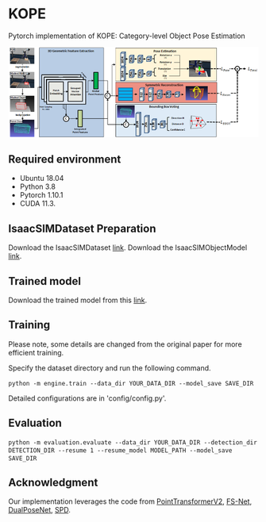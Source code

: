 # KOPE
Pytorch implementation of KOPE: Category-level Object Pose Estimation 

![pipeline](pic/pipeline.png)

## Required environment

- Ubuntu 18.04
- Python 3.8 
- Pytorch 1.10.1
- CUDA 11.3.
 

## IsaacSIMDataset Preparation
Download the IsaacSIMDataset [link](https://drive.google.com/file/d/1Y9YMRH6dRzuOWFrcVYkAd-rEVgaLTv9j/view?usp=sharing).
Download the IsaacSIMObjectModel [link](https://drive.google.com/file/d/1owc2MXld1Yw2ITblFigT-pVCY_hDAZzf/view?usp=sharing).

## Trained model
Download the trained model from this [link](https://drive.google.com/file/d/1bK99MFeZm7CXVA45xUdvUQ0irtiBKgUV/view?usp=sharing).

## Training
Please note, some details are changed from the original paper for more efficient training. 

Specify the dataset directory and run the following command.
```shell
python -m engine.train --data_dir YOUR_DATA_DIR --model_save SAVE_DIR
```

Detailed configurations are in 'config/config.py'.

## Evaluation
```shell
python -m evaluation.evaluate --data_dir YOUR_DATA_DIR --detection_dir DETECTION_DIR --resume 1 --resume_model MODEL_PATH --model_save SAVE_DIR
```


## Acknowledgment
Our implementation leverages the code from [PointTransformerV2](https://github.com/PointTransformerV2), [FS-Net](https://github.com/DC1991/FS_Net),
[DualPoseNet](https://github.com/Gorilla-Lab-SCUT/DualPoseNet), [SPD](https://github.com/mentian/object-deformnet).
